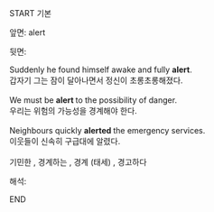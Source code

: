 START
기본

앞면:
alert


뒷면:
<div>Suddenly he found himself awake and fully <b>alert</b>. </div><div>갑자기 그는 잠이 달아나면서 정신이 초롱초롱해졌다.</div><div><br></div><div><div>We must be <b>alert </b>to the possibility of danger. </div><div>우리는 위험의 가능성을 경계해야 한다.</div></div><div><br></div><div><div>Neighbours quickly <b>alerted </b>the emergency services. </div><div>이웃들이 신속히 구급대에 알렸다.</div></div><div><br></div><div>기민한 , 경계하는 , 경계 (태세) , 경고하다</div>


해석:

END